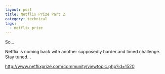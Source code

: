 ```yaml
---
layout: post
title: Netflix Prize Part 2
category: technical
tags:
  - netflix prize
---
```

So...

Netflix is coming back with another supposedly harder and timed challenge. Stay tuned...

http://www.netflixprize.com/community/viewtopic.php?id=1520

